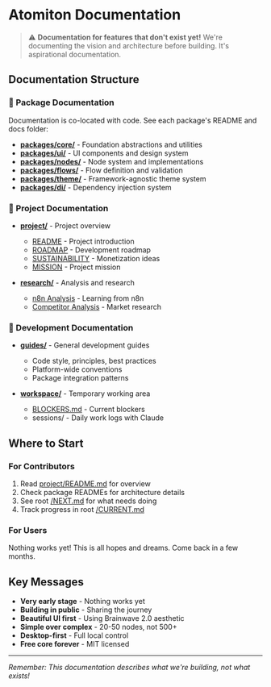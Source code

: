 # Atomiton Documentation

> ⚠️ **Documentation for features that don't exist yet!** We're documenting the
> vision and architecture before building. It's aspirational documentation.

## Documentation Structure

### 📁 Package Documentation

Documentation is co-located with code. See each package's README and docs
folder:

- **[packages/core/](../packages/core/)** - Foundation abstractions and
  utilities
- **[packages/ui/](../packages/ui/)** - UI components and design system
- **[packages/nodes/](../packages/nodes/)** - Node system and implementations
- **[packages/flows/](../packages/@atomiton/flows/)** - Flow definition and
  validation
- **[packages/theme/](../packages/theme/)** - Framework-agnostic theme system
- **[packages/di/](../packages/di/)** - Dependency injection system

### 📁 Project Documentation

- **[project/](./project/)** - Project overview
  - [README](./project/README.md) - Project introduction
  - [ROADMAP](./project/ROADMAP.md) - Development roadmap
  - [SUSTAINABILITY](./project/SUSTAINABILITY.md) - Monetization ideas
  - [MISSION](./project/MISSION.md) - Project mission

- **[research/](./research/)** - Analysis and research
  - [n8n Analysis](./research/n8n-analysis.md) - Learning from n8n
  - [Competitor Analysis](./research/competitor-analysis.md) - Market research

### 📁 Development Documentation

- **[guides/](./guides/)** - General development guides
  - Code style, principles, best practices
  - Platform-wide conventions
  - Package integration patterns

- **[workspace/](./workspace/)** - Temporary working area
  - [BLOCKERS.md](./workspace/BLOCKERS.md) - Current blockers
  - sessions/ - Daily work logs with Claude

## Where to Start

### For Contributors

1. Read [project/README.md](./project/README.md) for overview
2. Check package READMEs for architecture details
3. See root [/NEXT.md](../NEXT.md) for what needs doing
4. Track progress in root [/CURRENT.md](../CURRENT.md)

### For Users

Nothing works yet! This is all hopes and dreams. Come back in a few months.

## Key Messages

- **Very early stage** - Nothing works yet
- **Building in public** - Sharing the journey
- **Beautiful UI first** - Using Brainwave 2.0 aesthetic
- **Simple over complex** - 20-50 nodes, not 500+
- **Desktop-first** - Full local control
- **Free core forever** - MIT licensed

---

_Remember: This documentation describes what we're building, not what exists!_
